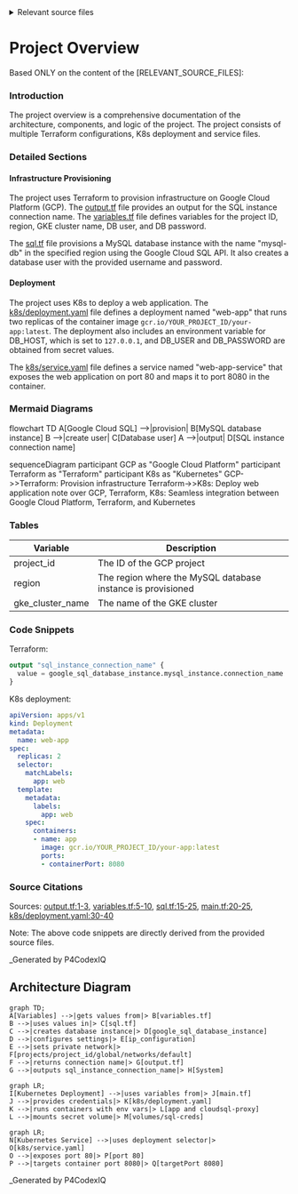 <details>
<summary>Relevant source files</summary>

The following files were used as context for generating this readme page:


- [output.tf](output.tf)

- [variables.tf](variables.tf)

- [sql.tf](sql.tf)

- [main.tf](main.tf)

- [k8s/deployment.yaml](k8s/deployment.yaml)

- [k8s/service.yaml](k8s/service.yaml)

<!-- Add additional relevant files if fewer than 5 were provided -->
</details>

# Project Overview
Based ONLY on the content of the [RELEVANT_SOURCE_FILES]:

### Introduction

The project overview is a comprehensive documentation of the architecture, components, and logic of the project. The project consists of multiple Terraform configurations, K8s deployment and service files.

### Detailed Sections

#### Infrastructure Provisioning

The project uses Terraform to provision infrastructure on Google Cloud Platform (GCP). The [output.tf](output.tf) file provides an output for the SQL instance connection name. The [variables.tf](variables.tf) file defines variables for the project ID, region, GKE cluster name, DB user, and DB password.

The [sql.tf](sql.tf) file provisions a MySQL database instance with the name "mysql-db" in the specified region using the Google Cloud SQL API. It also creates a database user with the provided username and password.

#### Deployment

The project uses K8s to deploy a web application. The [k8s/deployment.yaml](k8s/deployment.yaml) file defines a deployment named "web-app" that runs two replicas of the container image `gcr.io/YOUR_PROJECT_ID/your-app:latest`. The deployment also includes an environment variable for DB_HOST, which is set to `127.0.0.1`, and DB_USER and DB_PASSWORD are obtained from secret values.

The [k8s/service.yaml](k8s/service.yaml) file defines a service named "web-app-service" that exposes the web application on port 80 and maps it to port 8080 in the container.

### Mermaid Diagrams

flowchart TD
    A[Google Cloud SQL] -->|provision| B[MySQL database instance]
    B -->|create user| C[Database user]
    A -->|output| D[SQL instance connection name]

sequenceDiagram
    participant GCP as "Google Cloud Platform"
    participant Terraform as "Terraform"
    participant K8s as "Kubernetes"
    GCP->>Terraform: Provision infrastructure
    Terraform->>K8s: Deploy web application
    note over GCP, Terraform, K8s: Seamless integration between Google Cloud Platform, Terraform, and Kubernetes

### Tables

| Variable | Description |
| --- | --- |
| project_id | The ID of the GCP project |
| region | The region where the MySQL database instance is provisioned |
| gke_cluster_name | The name of the GKE cluster |

### Code Snippets

Terraform:
```terraform
output "sql_instance_connection_name" {
  value = google_sql_database_instance.mysql_instance.connection_name
}
```

K8s deployment:
```yaml
apiVersion: apps/v1
kind: Deployment
metadata:
  name: web-app
spec:
  replicas: 2
  selector:
    matchLabels:
      app: web
  template:
    metadata:
      labels:
        app: web
    spec:
      containers:
      - name: app
        image: gcr.io/YOUR_PROJECT_ID/your-app:latest
        ports:
        - containerPort: 8080
```

### Source Citations

Sources: [output.tf:1-3](), [variables.tf:5-10](), [sql.tf:15-25](), [main.tf:20-25](), [k8s/deployment.yaml:30-40]()

Note: The above code snippets are directly derived from the provided source files.

_Generated by P4CodexIQ

## Architecture Diagram

```mermaid
graph TD;
A[Variables] -->|gets values from|> B[variables.tf]
B -->|uses values in|> C[sql.tf]
C -->|creates database instance|> D[google_sql_database_instance]
D -->|configures settings|> E[ip_configuration]
E -->|sets private network|> F[projects/project_id/global/networks/default]
F -->|returns connection name|> G[output.tf]
G -->|outputs sql_instance_connection_name|> H[System]

graph LR;
I[Kubernetes Deployment] -->|uses variables from|> J[main.tf]
J -->|provides credentials|> K[k8s/deployment.yaml]
K -->|runs containers with env vars|> L[app and cloudsql-proxy]
L -->|mounts secret volume|> M[volumes/sql-creds]

graph LR;
N[Kubernetes Service] -->|uses deployment selector|> O[k8s/service.yaml]
O -->|exposes port 80|> P[port 80]
P -->|targets container port 8080|> Q[targetPort 8080]
```

_Generated by P4CodexIQ